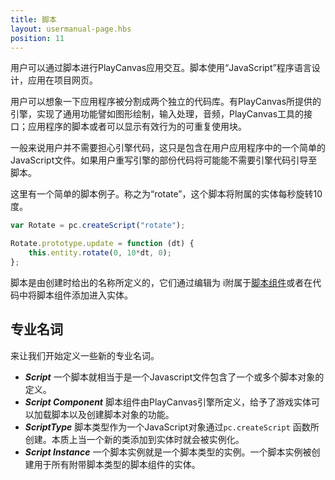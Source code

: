 ```yaml
---
title: 脚本
layout: usermanual-page.hbs
position: 11
---
```


用户可以通过脚本进行PlayCanvas应用交互。脚本使用“JavaScript”程序语言设计，应用在项目网页。

用户可以想象一下应用程序被分割成两个独立的代码库。有PlayCanvas所提供的引擎，实现了通用功能譬如图形绘制，输入处理，音频，PlayCanvas工具的接口；应用程序的脚本或者可以显示有效行为的可重复使用块。

一般来说用户并不需要担心引擎代码，这只是包含在用户应用程序中的一个简单的JavaScript文件。如果用户重写引擎的部份代码将可能能不需要引擎代码引导至脚本。

这里有一个简单的脚本例子。称之为“rotate”，这个脚本将附属的实体每秒旋转10度。

```javascript
var Rotate = pc.createScript("rotate");

Rotate.prototype.update = function (dt) {
    this.entity.rotate(0, 10*dt, 0);
};
```

脚本是由创建时给出的名称所定义的，它们通过编辑为 i附属于[脚本组件][1]或者在代码中将脚本组件添加进入实体。

## 专业名词

来让我们开始定义一些新的专业名词。

* ***Script*** 一个脚本就相当于是一个Javascript文件包含了一个或多个脚本对象的定义。
* ***Script Component*** 脚本组件由PlayCanvas引擎所定义，给予了游戏实体可以加载脚本以及创建脚本对象的功能。
* ***ScriptType*** 脚本类型作为一个JavaScript对象通过`pc.createScript` 函数所创建。本质上当一个新的类添加到实体时就会被实例化。
* ***Script Instance*** 一个脚本实例就是一个脚本类型的实例。一个脚本实例被创建用于所有附带脚本类型的脚本组件的实体。

[1]: /user-manual/packs/components/script/

